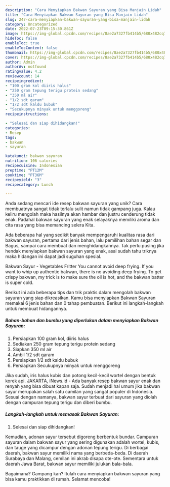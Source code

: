 ```yaml
---
description: "Cara Menyiapkan Bakwan Sayuran yang Bisa Manjain Lidah"
title: "Cara Menyiapkan Bakwan Sayuran yang Bisa Manjain Lidah"
slug: 247-cara-menyiapkan-bakwan-sayuran-yang-bisa-manjain-lidah
category: Uncategorized
date: 2022-07-23T09:15:30.861Z
image: https://img-global.cpcdn.com/recipes/8ae2a7327fb414b5/680x482cq70/bakwan-sayuran-foto-resep-utama.jpg
hideToc: false
enableToc: true
enableTocContent: false
thumbnail: https://img-global.cpcdn.com/recipes/8ae2a7327fb414b5/680x482cq70/bakwan-sayuran-foto-resep-utama.jpg
cover: https://img-global.cpcdn.com/recipes/8ae2a7327fb414b5/680x482cq70/bakwan-sayuran-foto-resep-utama.jpg
author: Admin
authorAv: notfound
ratingvalue: 4.2
reviewcount: 14
recipeingredient:
- "100 gram kol diiris halus"
- "250 gram tepung terigu protein sedang"
- "350 ml air"
- "1/2 sdt garam"
- "1/2 sdt kaldu bubuk"
- "Secukupnya minyak untuk menggoreng"
recipeinstructions:

- "Selesai dan siap dihidangkan!"
categories:
- Resep
tags:
- bakwan
- sayuran

katakunci: bakwan sayuran 
nutrition: 106 calories
recipecuisine: Indonesian
preptime: "PT12M"
cooktime: "PT36M"
recipeyield: "3"
recipecategory: Lunch

---
```





Anda sedang mencari ide resep bakwan sayuran yang unik? Cara membuatnya sangat tidak terlalu sulit namun tidak gampang juga. Kalau keliru mengolah maka hasilnya akan hambar dan justru cenderung tidak enak. Padahal bakwan sayuran yang enak selayaknya memiliki aroma dan cita rasa yang bisa memancing selera Kita.





Ada beberapa hal yang sedikit banyak mempengaruhi kualitas rasa dari bakwan sayuran, pertama dari jenis bahan, lalu pemilihan bahan segar dan Bagus, sampai cara membuat dan menghidangkannya. Tak perlu pusing jika hendak menyiapkan bakwan sayuran yang enak,      asal sudah tahu triknya maka hidangan ini dapat jadi suguhan spesial.














Bakwan Sayur - Vegetables Fritter You cannot avoid deep frying. If you want to whip up authentic bakwan, there is no avoiding deep frying. To get crispy bakwan, my trick is to make sure the oil is hot, and the bakwan batter is super cold.






Berikut ini ada beberapa tips dan trik praktis dalam mengolah bakwan sayuran yang siap dikreasikan. Kamu bisa menyiapkan Bakwan Sayuran memakai 6 jenis bahan dan 0 tahap pembuatan. Berikut ini langkah-langkah untuk membuat hidangannya.

<!--inarticleads1-->

##### Bahan-bahan dan bumbu yang diperlukan dalam menyiapkan Bakwan Sayuran:

1. Persiapkan 100 gram kol, diiris halus
1. Sediakan 250 gram tepung terigu protein sedang
1. Siapkan 350 ml air
1. Ambil 1/2 sdt garam
1. Persiapkan 1/2 sdt kaldu bubuk
1. Persiapkan Secukupnya minyak untuk menggoreng


Jika sudah, iris halus kubis dan potong kecil-kecil wortel dengan bentuk korek api. JAKARTA, iNews.id - Ada banyak resep bakwan sayur enak dan renyah yang bisa dibuat kapan saja. Sudah menjadi hal umum jika bakwan sayur merupakan salah satu camilan yang sangat populer di Indonesia. Sesuai dengan namanya, bakwan sayur terbuat dari sayuran yang diolah dengan campuran tepung terigu dan diberi bumbu. 

<!--inarticleads2-->

##### Langkah-langkah untuk memasak Bakwan Sayuran:


1. Selesai dan siap dihidangkan!

Kemudian, adonan sayur tersebut digoreng berbentuk bundar. Campuran sayuran dalam bakwan sayur yang sering digunakan adalah wortel, kubis, dan tauge yang dicampur dengan adonan tepung terigu. Di berbagai daerah, bakwan sayur memiliki nama yang berbeda-beda. Di daerah Surabaya dan Malang, cemilan ini akrab disapa ote-ote. Sementara untuk daerah Jawa Barat, bakwan sayur memiliki julukan bala-bala. 

Bagaimana? Gampang kan? Itulah cara menyiapkan bakwan sayuran yang bisa kamu praktikkan di rumah. Selamat mencoba!
